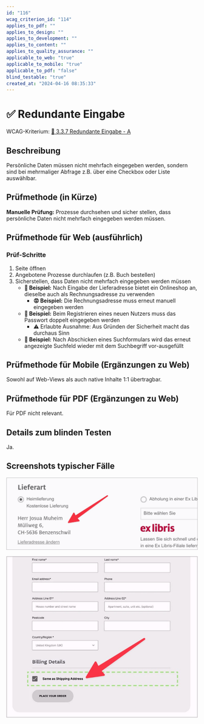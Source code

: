 ```yaml
---
id: "116"
wcag_criterion_id: "114"
applies_to_pdf: ""
applies_to_design: ""
applies_to_development: ""
applies_to_content: ""
applies_to_quality_assurance: ""
applicable_to_web: "true"
applicable_to_mobile: "true"
applicable_to_pdf: "false"
blind_testable: "true"
created_at: "2024-04-16 08:35:33"
---
```


# ✅ Redundante Eingabe

WCAG-Kriterium: [📜 3.3.7 Redundante Eingabe - A](..)

## Beschreibung

Persönliche Daten müssen nicht mehrfach eingegeben werden, sondern sind bei mehrmaliger Abfrage z.B. über eine Checkbox oder Liste auswählbar.

## Prüfmethode (in Kürze)

**Manuelle Prüfung:** Prozesse durchsehen und sicher stellen, dass persönliche Daten nicht mehrfach eingegeben werden müssen.

## Prüfmethode für Web (ausführlich)

### Prüf-Schritte

1. Seite öffnen
1. Angebotene Prozesse durchlaufen (z.B. Buch bestellen)
1. Sicherstellen, dass Daten nicht mehrfach eingegeben werden müssen
    - **🙂 Beispiel:** Nach Eingabe der Lieferadresse bietet ein Onlineshop an, dieselbe auch als Rechnungsadresse zu verwenden
        - **😡 Beispiel:** Die Rechnungsadresse muss erneut manuell eingegeben werden
    - **🙂 Beispiel:** Beim Registrieren eines neuen Nutzers muss das Passwort doppelt eingegeben werden
        - ⚠️ Erlaubte Ausnahme: Aus Gründen der Sicherheit macht das durchaus Sinn
    - **🙂 Beispiel:** Nach Abschicken eines Suchformulars wird das erneut angezeigte Suchfeld wieder mit dem Suchbegriff vor-ausgefüllt

## Prüfmethode für Mobile (Ergänzungen zu Web)

Sowohl auf Web-Views als auch native Inhalte 1:1 übertragbar.

## Prüfmethode für PDF (Ergänzungen zu Web)

Für PDF nicht relevant.

## Details zum blinden Testen

Ja.

## Screenshots typischer Fälle

![Lieferadresse wird als Rechnungsadresse übernommen (und kann aber natürlich auf Wunsch geändert werden)](images/lieferadresse-wird-als-rechnungsadresse-bernommen.png)

![Option, die Lieferadresse als Rechnungsadresse zu übernehmen](images/option-die-lieferadresse-als-rechnungsadresse-zu-bernehmen.png)